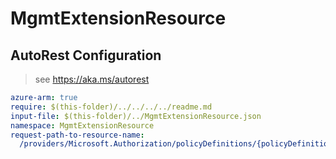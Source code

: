 # MgmtExtensionResource

## AutoRest Configuration

> see https://aka.ms/autorest

``` yaml
azure-arm: true
require: $(this-folder)/../../../../readme.md
input-file: $(this-folder)/../MgmtExtensionResource.json
namespace: MgmtExtensionResource
request-path-to-resource-name:
  /providers/Microsoft.Authorization/policyDefinitions/{policyDefinitionName}: BuiltInPolicyDefinition
```
